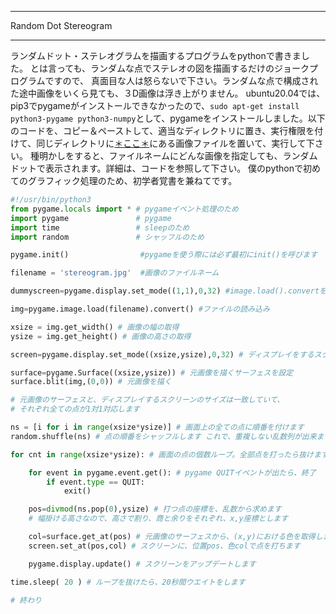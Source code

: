 


**************************************************


Random Dot Stereogram


**************************************************


ランダムドット・ステレオグラムを描画するプログラムをpythonで書きました。
とは言っても、ランダムな点でステレオの図を描画するだけのジョークプログラムですので、
真面目な人は怒らないで下さい。ランダムな点で構成された途中画像をいくら見ても、３D画像は浮き上がりません。
ubuntu20.04では、pip3でpygameがインストールできなかったので、`sudo apt-get install python3-pygame python3-numpy`として、pygameをインストールしました。以下のコードを、コピー＆ペーストして、適当なディレクトリに置き、実行権限を付けて、同じディレクトリに<a href="https://github.com/fygar256/randomdotstereogram/blob/master/stereogram.jpg">＊ここ＊</a>にある画像ファイルを置いて、実行して下さい。
種明かしをすると、ファイルネームにどんな画像を指定しても、ランダムドットで表示されます。詳細は、コードを参照して下さい。
僕のpythonで初めてのグラフィック処理のため、初学者覚書を兼ねてです。

```rdsg.py
#!/usr/bin/python3
from pygame.locals import * # pygameイベント処理のため
import pygame               # pygame
import time                 # sleepのため
import random               # シャッフルのため

pygame.init()                #pygameを使う際には必ず最初にinit()を呼びます

filename = 'stereogram.jpg'  #画像のファイルネーム

dummyscreen=pygame.display.set_mode((1,1),0,32) #image.load().convertを先に呼ぶとエラーが出るので、ダミーの呼び出しをします。

img=pygame.image.load(filename).convert() #ファイルの読み込み

xsize = img.get_width() # 画像の幅の取得
ysize = img.get_height() # 画像の高さの取得 

screen=pygame.display.set_mode((xsize,ysize),0,32) # ディスプレイをするスクリーンを、画像の幅、高さで再設定

surface=pygame.Surface((xsize,ysize)) # 元画像を描くサーフェスを設定
surface.blit(img,(0,0)) # 元画像を描く

# 元画像のサーフェスと、ディスプレイするスクリーンのサイズは一致していて、
# それぞれ全ての点が1対1対応します

ns = [i for i in range(xsize*ysize)] # 画面上の全ての点に順番を付けます
random.shuffle(ns) # 点の順番をシャッフルします これで、重複しない乱数列が出来ます

for cnt in range(xsize*ysize): # 画面の点の個数ループ。全部点を打ったら抜けます

    for event in pygame.event.get(): # pygame QUITイベントが出たら、終了
        if event.type == QUIT:
            exit()

    pos=divmod(ns.pop(0),ysize) # 打つ点の座標を、乱数から求めます
    # 幅掛ける高さなので、高さで割り、商と余りをそれぞれ、x,y座標とします

    col=surface.get_at(pos) # 元画像のサーフェスから、(x,y)における色を取得します。ピクセルの色の取得は、surface.get_at()でやります。
    screen.set_at(pos,col) # スクリーンに、位置pos、色colで点を打ちます

    pygame.display.update() # スクリーンをアップデートします

time.sleep( 20 ) # ループを抜けたら、20秒間ウエイトをします

# 終わり

```
